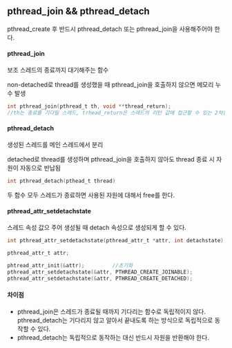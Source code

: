 ## pthread_join && pthread_detach
pthread_create 후 반드시 pthread_detach 또는 pthread_join을 사용해주어야 한다.
#### pthread_join
보조 스레드의 종료까지 대기해주는 함수

non-detached로 thread를 생성했을 때 pthread_join을 호출하지 않으면 메모리 누수 발생
```c
int pthread_join(pthread_t th, void **thread_return);
//th는 종료를 기다릴 스레드, trhead_return은 스레드의 리턴 값에 접근할 수 있는 2차원 포인터
```
#### pthread_detach
생성된 스레드를 메인 스레드에서 분리

detached로 thread를 생성하며 pthread_join을 호출하지 않아도 thread 종료 시 자원이 자동으로 반납됨
```c
int pthread_detach(pthead_t thread)
```
두 함수 모두 스레드가 종료하면 사용된 자원에 대해서 free를 한다.
#### pthread_attr_setdetachstate
스레드 속성 값으 주어 생성될 때 detach 속성으로 생성되게 할 수 있다.
```c
int pthread_attr_setdetachstate(pthread_attr_t *attr, int detachstate);
```
```c
pthread_attr_t attr;

phtread_attr_init(&attr);         //초기화
pthread_attr_setdetachstate(&attr, PTHREAD_CREATE_JOINABLE);
pthread_attr_setdetachstate(&attr, PTHREAD_CREATE_DETACHED);
```


#### 차이점
* pthread_join은 스레드가 종료될 때까지 기다리는 함수로 독립적이지 않다. pthread_detach는 기다리지 않고 알아서 끝내도록 하는 방식으로 독립적으로 동작할 수 있다.
* pthread_detach는 독립적으로 동작하는 대신 반드시 자원을 반환해야 한다.
